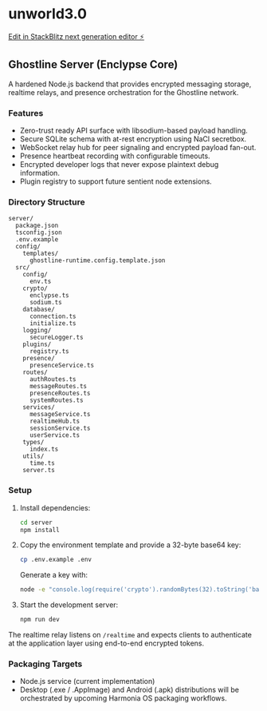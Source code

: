 # unworld3.0

[Edit in StackBlitz next generation editor ⚡️](https://stackblitz.com/~/github.com/RepertoireLLC/unworld3.0)
## Ghostline Server (Enclypse Core)

A hardened Node.js backend that provides encrypted messaging storage, realtime relays, and presence orchestration for the Ghostline network.

### Features
- Zero-trust ready API surface with libsodium-based payload handling.
- Secure SQLite schema with at-rest encryption using NaCl secretbox.
- WebSocket relay hub for peer signaling and encrypted payload fan-out.
- Presence heartbeat recording with configurable timeouts.
- Encrypted developer logs that never expose plaintext debug information.
- Plugin registry to support future sentient node extensions.

### Directory Structure
```
server/
  package.json
  tsconfig.json
  .env.example
  config/
    templates/
      ghostline-runtime.config.template.json
  src/
    config/
      env.ts
    crypto/
      enclypse.ts
      sodium.ts
    database/
      connection.ts
      initialize.ts
    logging/
      secureLogger.ts
    plugins/
      registry.ts
    presence/
      presenceService.ts
    routes/
      authRoutes.ts
      messageRoutes.ts
      presenceRoutes.ts
      systemRoutes.ts
    services/
      messageService.ts
      realtimeHub.ts
      sessionService.ts
      userService.ts
    types/
      index.ts
    utils/
      time.ts
    server.ts
```

### Setup
1. Install dependencies:
   ```bash
   cd server
   npm install
   ```
2. Copy the environment template and provide a 32-byte base64 key:
   ```bash
   cp .env.example .env
   ```
   Generate a key with:
   ```bash
   node -e "console.log(require('crypto').randomBytes(32).toString('base64'))"
   ```
3. Start the development server:
   ```bash
   npm run dev
   ```

The realtime relay listens on `/realtime` and expects clients to authenticate at the application layer using end-to-end encrypted tokens.

### Packaging Targets
- Node.js service (current implementation)
- Desktop (.exe / .AppImage) and Android (.apk) distributions will be orchestrated by upcoming Harmonia OS packaging workflows.
